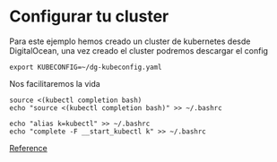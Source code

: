 # Configurar tu cluster

Para este ejemplo hemos creado un cluster de kubernetes desde DigitalOcean, una vez creado el cluster podremos descargar el config

```
export KUBECONFIG=~/dg-kubeconfig.yaml
```

Nos facilitaremos la vida
```
source <(kubectl completion bash)
echo "source <(kubectl completion bash)" >> ~/.bashrc 

echo "alias k=kubectl" >> ~/.bashrc
echo "complete -F __start_kubectl k" >> ~/.bashrc
```
[Reference](https://kubernetes.io/docs/reference/kubectl/cheatsheet/)